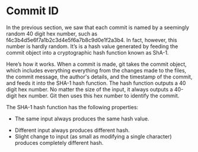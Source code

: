 # Commit ID

In the previous section, we saw that each commit is named by a seemingly random 40 digit hex number, such as f4c3b4d5e6f7a1b2c3d4e5f6a7b8c9d0e1f2a3b4. In fact, however, this number is hardly random. It’s is a hash value generated by feeding the commit object into a cryptographic hash function known as ShA-1.  


Here’s how it works. When a commit is made, git takes the commit object, which includes everything everything from the changes made to the files, the commit message, the author's details, and the timestamp of the commit, and feeds it into the SHA-1 hash function. The hash function outputs a 40 digit hex number. No matter the size of the input, it always outputs a 40-digit hex number. Git then uses this hex number to identify the commit. 

The SHA-1 hash function has the following properties:

- The same input always produces the same hash value. 
* Different input always produces different hash. 
* Slight change to input (as small as modifying a single character) produces completely different hash.
